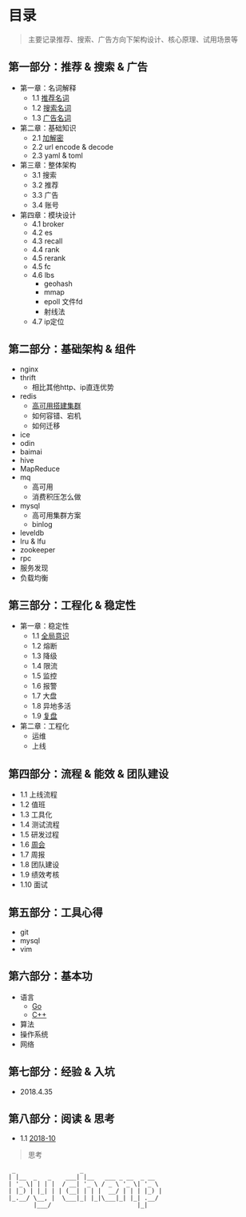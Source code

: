 # 目录
> 主要记录推荐、搜索、广告方向下架构设计、核心原理、试用场景等

## 第一部分：推荐 & 搜索 & 广告
  - 第一章：名词解释
    - 1.1 [推荐名词](docs/section1/1.1.md)
    - 1.2 [搜索名词](docs/section1/1.2.md)
    - 1.3 [广告名词](docs/section1/1.3.md)
  - 第二章：基础知识
    - 2.1 [加解密](docs/section1/2.1.md)
    - 2.2 url encode & decode
    - 2.3 yaml & toml 
  - 第三章：整体架构
    - 3.1 搜索
    - 3.2 推荐
    - 3.3 广告
    - 3.4 账号
  - 第四章：模块设计
    - 4.1 broker
    - 4.2 es
    - 4.3 recall
    - 4.4 rank
    - 4.5 rerank
    - 4.5 fc
    - 4.6 lbs
      - geohash
      - mmap
      - epoll 文件fd
      - 射线法
    - 4.7 ip定位
    
## 第二部分：基础架构 & 组件
  - nginx
  - thrift
    - 相比其他http、ip直连优势
  - redis
    - [高可用搭建集群](https://mp.weixin.qq.com/s/Z-PyNgiqYrm0ZYg0r6MVeQ)
    - 如何容错、宕机
    - 如何迁移
  - ice
  - odin
  - baimai
  - hive
  - MapReduce
  - mq 
    - 高可用
    - 消费积压怎么做
  - mysql
    - 高可用集群方案
    - binlog
  - leveldb
  - lru & lfu
  - zookeeper
  - rpc
  - 服务发现
  - 负载均衡
  
## 第三部分：工程化 & 稳定性
  - 第一章：稳定性
    - 1.1 [全局意识](http://naotu.baidu.com/file/bb3cefe050e5e894c2dfaa699267aae7)
    - 1.2 熔断
    - 1.3 降级
    - 1.4 限流
    - 1.5 监控
    - 1.6 报警
    - 1.7 大盘
    - 1.8 异地多活
    - 1.9 [复盘](docs/section3/1.9.md)
  - 第二章：工程化
    - 运维
    - 上线
    
## 第四部分：流程 & 能效 & 团队建设
  - 1.1 上线流程
  - 1.2 值班
  - 1.3 工具化
  - 1.4 测试流程
  - 1.5 研发过程
  - 1.6 [周会](docs/section4/1.6.md)
  - 1.7 周报
  - 1.8 团队建设
  - 1.9 绩效考核
  - 1.10 面试

## 第五部分：工具心得
  - git
  - mysql
  - vim
  
## 第六部分：基本功
  - 语言
    - [Go](docs/section6/1.1.md)
    - [C++](docs/section6/1.2.md)
  - 算法
  - 操作系统
  - 网络
  
## 第七部分：经验 & 入坑
  - 2018.4.35

## 第八部分：阅读 & 思考
  - 1.1 [2018-10](docs/1.1.md)
  > 思考

```
 _                  _                      
| |__  _   _    ___| |__   ___ _ __  _ __  
| '_ \| | | |  / __| '_ \ / _ \ '_ \| '_ \ 
| |_) | |_| | | (__| | | |  __/ | | | |_) |
|_.__/ \__, |  \___|_| |_|\___|_| |_| .__/ 
       |___/                        |_|    
```
